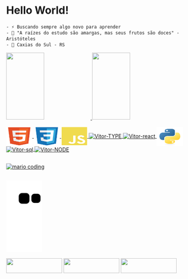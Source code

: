 <h1> Hello World!</h1>

```
- ⚡ Buscando sempre algo novo para aprender
- 🌱 "A raízes do estudo são amargas, mas seus frutos são doces" -Aristóteles
- 📌 Caxias do Sul - RS
```

<div style="display: inline_block">
  <a href="https://github.com/vitorpachecoo">
  <img width="45%" height="180em" src="https://github-readme-stats.vercel.app/api?username=vitorpachecoo&show_icons=true&theme=codeSTACKr&include_all_commits=true&count_private=true"/>
  <img width="45%" height="180em" src="https://github-readme-stats.vercel.app/api/top-langs/?username=vitorpachecoo&layout=compact&langs_count=7&theme=codeSTACKr"/>
</div>

<div style="display: inline_block"><br>
  <img align="center"alt="Vitor-HTML" height="50" width="70" src="https://raw.githubusercontent.com/devicons/devicon/master/icons/html5/html5-original.svg">
  <img align="center" alt="Vitor-CSS" height="50" width="70" src="https://raw.githubusercontent.com/devicons/devicon/master/icons/css3/css3-original.svg">
  <img align="center" alt="Vitor-Js" height="50" width="70" src="https://raw.githubusercontent.com/devicons/devicon/master/icons/javascript/javascript-plain.svg">
  <img align="center" alt="Vitor-TYPE" height="50" width="70"  src="https://cdn.jsdelivr.net/gh/devicons/devicon/icons/typescript/typescript-original.svg" />
  <img align="center" alt="Vitor-react" height="50" widht="70" src="https://cdn.jsdelivr.net/gh/devicons/devicon/icons/react/react-original.svg" />
  <img align="center" alt="Vitor-Python" height="50" width="70" src="https://raw.githubusercontent.com/devicons/devicon/master/icons/python/python-original.svg">
  <img align="center" alt="Vitor-sql" height="50" width="70" src="https://img.icons8.com/?size=100&id=77694&format=png&color=000000" />
  <img  align="center" alt="Vitor-NODE" height="40" width="70"  src="https://cdn.jsdelivr.net/gh/devicons/devicon/icons/nodejs/nodejs-plain-wordmark.svg" />

  
  </div>
  
##

  
  ![mario coding](https://i.imgur.com/1ZvVkDc.gif)
  
##
  
 <!-- <img align="center" width="60%" height="200px" src="https://i.pinimg.com/originals/82/15/76/821576373678013ee992faa0eba4e292.gif"> -->
  
![Snake animation](https://github.com/vitorpachecoo/vitorpachecoo/blob/output/github-contribution-grid-snake.svg)
  
<div>
  <a href="https://instagram.com/xvitorp" target="_blank"><img width="150px" height="40px" src="https://img.shields.io/badge/-Instagram-%23E4405F?style=for-the-badge&logo=instagram&logoColor=white" target="_blank"></a>
  <a href = "mailto:pachecovitor090@gmail.com"><img width="150px" height="40px" src="https://img.shields.io/badge/Gmail-D14836?style=for-the-badge&logo=gmail&logoColor=white" target="_blank"></a>
  <a href= "https://www.linkedin.com/in/vitor-pacheco-3666b61ba" target="_blank"><img width="150px" height="40px" src="https://img.shields.io/badge/-LinkedIn-%230077B5?style=for-the-badge&logo=linkedin&logoColor=white" target="_blank"></a>
  <a href ="src="https://assets.pinterest.com/ext/embed.html?id=8444318040395216" height="277" width="236" frameborder="0" scrolling="no">
</div>
                                                                                                                                         

